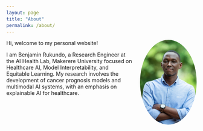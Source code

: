 ```yaml
---
layout: page
title: "About"
permalink: /about/
---
```


<div style="float: right; margin-left: 20px;">
  <img src="/assets/images/author.jpg" alt="Benjamin Rukundo" style="border-radius: 50%; width: 150px;">
</div>

Hi, welcome to my personal website!

I am Benjamin Rukundo, a Research Engineer at the AI Health Lab, Makerere University focused on Healthcare AI, Model Interpretability, and Equitable Learning. My research involves the development of cancer prognosis models and multimodal AI systems, with an emphasis on explainable AI for healthcare.
